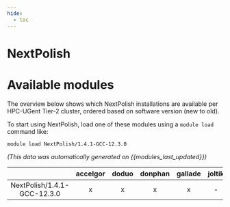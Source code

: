 ```yaml
---
hide:
  - toc
---
```


NextPolish
==========

# Available modules


The overview below shows which NextPolish installations are available per HPC-UGent Tier-2 cluster, ordered based on software version (new to old).

To start using NextPolish, load one of these modules using a `module load` command like:

```shell
module load NextPolish/1.4.1-GCC-12.3.0
```

*(This data was automatically generated on {{modules_last_updated}})*  

| |accelgor|doduo|donphan|gallade|joltik|shinx|skitty|
| :---: | :---: | :---: | :---: | :---: | :---: | :---: | :---: |
|NextPolish/1.4.1-GCC-12.3.0|x|x|x|x|-|x|x|
